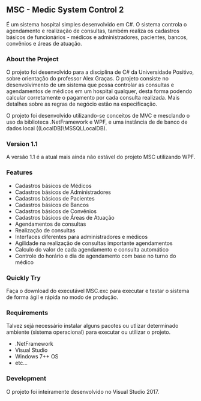## MSC - Medic System Control 2
É um sistema hospital simples desenvolvido em C#. O sistema controla o agendamento e realização de consultas, também realiza os cadastros básicos de funcionários - médicos e administradores, pacientes, bancos, convênios e áreas de atuação.

### About the Project
O projeto foi desenvolvido para a disciplina de C# da Universidade Positivo, sobre orientação do professor Alex Graças. O projeto consiste no desenvolvimento de um sistema que possa controlar as consultas e agendamentos de médicos em um hospital qualquer, desta forma podendo calcular corretamente o pagamento por cada consulta realizada. Mais detalhes sobre as regras de negócio estão na especificação.

O projeto foi desenvolvido utilizando-se conceitos de MVC e mesclando o uso da biblioteca .NetFramework e WPF, e uma instância de de banco de dados local ((LocalDB)\MSSQLLocalDB).

### Version 1.1
A versão 1.1 é a atual mais ainda não estável do projeto MSC utilizando WPF.

### Features
* Cadastros básicos de Médicos
* Cadastros básicos de Administradores
* Cadastros básicos de Pacientes
* Cadastros básicos de Bancos
* Cadastros básicos de Convênios
* Cadastros básicos de Áreas de Atuação
* Agendamentos de consultas
* Realização de consultas
* Interfaces diferentes para administradores e médicos
* Agilidade na realização de consultas importante agendamentos
* Calculo do valor de cada agendamento e consulta automático
* Controle do horário e dia de agendamento com base no turno do médico

### Quickly Try
Faça o download do executável MSC.exc para executar e testar o sistema de forma ágil e rápida no modo de produção.

### Requirements 
Talvez sejá necessário instalar alguns pacotes ou utlizar determinado ambiente (sistema operacional) para executar ou utilizar o projeto.
* .NetFramework
* Visual Studio
* Windows 7++ OS
* etc...

### Development
O projeto foi inteiramente desenvolvido no Visual Studio 2017.

